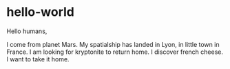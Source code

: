 # hello-world


Hello humans, 

I come from planet Mars. My spatialship has landed in Lyon, in little town in France. I am looking for kryptonite to return home.
I discover french cheese. I want to take it home. 


